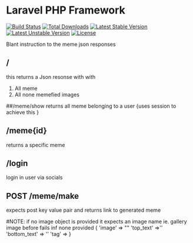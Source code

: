 # Laravel PHP Framework

[![Build Status](https://travis-ci.org/laravel/framework.svg)](https://travis-ci.org/laravel/framework)
[![Total Downloads](https://poser.pugx.org/laravel/framework/d/total.svg)](https://packagist.org/packages/laravel/framework)
[![Latest Stable Version](https://poser.pugx.org/laravel/framework/v/stable.svg)](https://packagist.org/packages/laravel/framework)
[![Latest Unstable Version](https://poser.pugx.org/laravel/framework/v/unstable.svg)](https://packagist.org/packages/laravel/framework)
[![License](https://poser.pugx.org/laravel/framework/license.svg)](https://packagist.org/packages/laravel/framework)

Blant instruction to the meme json responses
## /
 this returns a Json resonse with  with
 1. All meme
 2. All   none memefied images

##/meme/show
returns all meme belonging to a user {uses session to achieve this }

## /meme{id}
returns a specific meme

## /login
login in user via socials

## POST /meme/make
 expects post key value pair
  and returns link to generated meme
  
  #NOTE: if no  image object is provided it expects an image name ie. gallery image before fails inf none provided
  {
    'image' => ""
    'top_text' =>''
    'bottom_text' => ''
    'tag'   =>
 }
